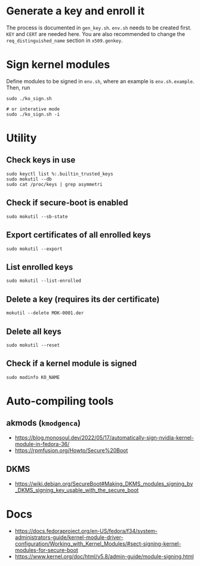 # Generate a key and enroll it

The process is documented in `gen_key.sh`. `env.sh` needs to be created first. `KEY` and `CERT` are needed here. You are also recommended to change the `req_distinguished_name` section in `x509.genkey`.

# Sign kernel modules

Define modules to be signed in `env.sh`, where an example is `env.sh.example`. Then, run

```
sudo ./ko_sign.sh

# or interative mode
sudo ./ko_sign.sh -i
```

# Utility

## Check keys in use

```
sudo keyctl list %:.builtin_trusted_keys
sudo mokutil --db
sudo cat /proc/keys | grep asymmetri
```

## Check if secure-boot is enabled

```
sudo mokutil --sb-state
```

## Export certificates of all enrolled keys

```
sudo mokutil --export
```

## List enrolled keys

```
sudo mokutil --list-enrolled
```

## Delete a key (requires its der certificate)

```
mokutil --delete MOK-0001.der
```

## Delete all keys

```
sudo mokutil --reset
```

## Check if a kernel module is signed

```
sudo modinfo KO_NAME
```

# Auto-compiling tools

## akmods (`kmodgenca`)

- https://blog.monosoul.dev/2022/05/17/automatically-sign-nvidia-kernel-module-in-fedora-36/
- https://rpmfusion.org/Howto/Secure%20Boot

## DKMS

- https://wiki.debian.org/SecureBoot#Making_DKMS_modules_signing_by_DKMS_signing_key_usable_with_the_secure_boot

# Docs

- <https://docs.fedoraproject.org/en-US/fedora/f34/system-administrators-guide/kernel-module-driver-configuration/Working_with_Kernel_Modules/#sect-signing-kernel-modules-for-secure-boot>
- <https://www.kernel.org/doc/html/v5.8/admin-guide/module-signing.html>

